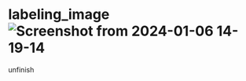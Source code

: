 # labeling_image![Screenshot from 2024-01-06 14-19-14](https://github.com/ljfanxi/labeling_image/assets/61730377/90af0136-c618-4f44-88dc-2d917b7bd393)
unfinish 
